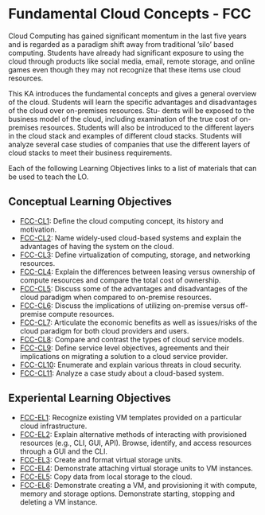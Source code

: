 # Fundamental Cloud Concepts - FCC

Cloud Computing has gained significant momentum in the last five
years and is regarded as a paradigm shift away from traditional ’silo’
based computing. Students have already had significant exposure
to using the cloud through products like social media, email, remote
storage, and online games even though they may not recognize
that these items use cloud resources.

This KA introduces the fundamental concepts and gives a general
overview of the cloud. Students will learn the specific advantages
and disadvantages of the cloud over on-premises resources. Stu-
dents will be exposed to the business model of the cloud, including
examination of the true cost of on-premises resources. Students
will also be introduced to the different layers in the cloud stack and
examples of different cloud stacks. Students will analyze several
case studies of companies that use the different layers of cloud
stacks to meet their business requirements.

Each of the following Learning Objectives links to a list of materials that can be used to teach the LO.

## Conceptual Learning Objectives

* [FCC-CL1](LOs/FCC-CL1.md): Define the cloud computing concept, its history and motivation.	 
* [FCC-CL2](LOs/FCC-CL2.md): Name widely-used cloud-based systems and explain the advantages of having the system on the cloud.	 
* [FCC-CL3](LOs/FCC-CL3.md): Define virtualization of computing, storage, and networking resources.	 
* [FCC-CL4](LOs/FCC-CL4.md): Explain the differences between leasing versus ownership of compute resources and compare the total cost of ownership.	 
* [FCC-CL5](LOs/FCC-CL5.md): Discuss some of the advantages and disadvantages of the cloud paradigm when compared to on-premise resources.	 
* [FCC-CL6](LOs/FCC-CL6.md): Discuss the implications of utilizing on-premise versus off-premise compute resources.	 
* [FCC-CL7](LOs/FCC-CL7.md): Articulate the economic benefits as well as issues/risks of the cloud paradigm for both cloud providers and users.	 
* [FCC-CL8](LOs/FCC-CL8.md): Compare and contrast the types of cloud service models.	 
* [FCC-CL9](LOs/FCC-CL9.md): Define service level objectives, agreements and their implications on migrating a solution to a cloud service provider.	 
* [FCC-CL10](LOs/FCC-CL10.md): Enumerate and explain various threats in cloud security.	 
* [FCC-CL11](LOs/FCC-CL11.md): Analyze a case study about a cloud-based system.	 

## Experiental Learning Objectives

* [FCC-EL1](LOs/FCC-EL1.md): Recognize existing VM templates provided on a particular cloud infrastructure.	 
* [FCC-EL2](LOs/FCC-EL2.md): Explain alternative methods of interacting with provisioned resources (e.g., CLI, GUI, API). Browse, identify, and access resources through a GUI and the CLI.	 
* [FCC-EL3](LOs/FCC-EL3.md): Create and format virtual storage units.	 
* [FCC-EL4](LOs/FCC-EL4.md): Demonstrate attaching virtual storage units to VM instances.	 
* [FCC-EL5](LOs/FCC-EL5.md): Copy data from local storage to the cloud.	 
* [FCC-EL6](LOs/FCC-EL6.md): Demonstrate creating a VM, and provisioning it with compute, memory and storage options. Demonstrate starting, stopping and deleting a VM instance.	 

